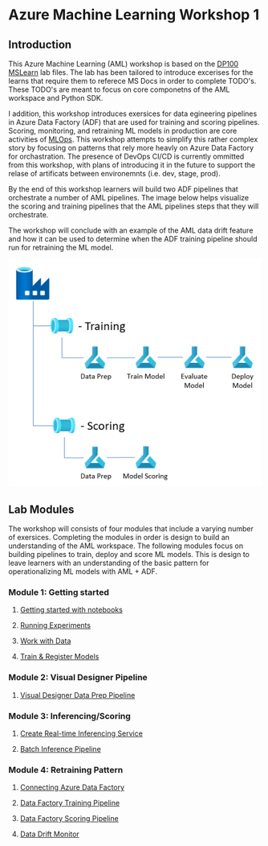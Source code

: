 # Azure Machine Learning Workshop 1

## Introduction
This Azure Machine Learning (AML) workshop is based on the [DP100 MSLearn](https://github.com/MicrosoftLearning/mslearn-dp100) lab files. The lab has been tailored to introduce excerises for the learns that require them to referece MS Docs in order to complete TODO's. These TODO's are meant to focus on core componetns of the AML workspace and Python SDK. 

I addition, this workshop introduces exersices for data egineering pipelines in Azure Data Factory (ADF) that are used for training and scoring pipelines. Scoring, monitoring, and retraining ML models in production are core activities of [MLOps](https://en.wikipedia.org/wiki/MLOps). This workshop attempts to simplify this rather complex story by focusing on patterns that rely more heavly on Azure Data Factory for orchastration. The presence of DevOps CI/CD is currently ommitted from this workshop, with plans of introducing it in the future to support the relase of artificats between environemnts (i.e. dev, stage, prod).

By the end of this workshop learners will build two ADF pipelines that orchestrate a number of AML pipelines. The image below helps visualize the scoring and training pipelines that the AML pipelines steps that they will orchestrate.

The workshop will conclude with an example of the AML data drift feature and how it can be used to determine when the ADF training pipeline should run for retraining the ML model.

![ADF pipelines for training and scoring that call AML pipelines for each step of the process](code\img\readmearchitecture.png)

<!--
Prerequisites
-Service Principal (AML->ADLS)
-->

## Lab Modules
The workshop will consists of four modules that include a varying number of exersices. Completing the modules in order is design to build an understanding of the AML workspace. The following modules focus on building pipelines to train, deploy and score ML models. This is design to leave learners with an understanding of the basic pattern for operationalizing ML models with AML + ADF.

### Module 1: Getting started 
 
1. [Getting started with notebooks](../code/Get%20Started%20with%20Notebooks.ipynb)

1. [Running Experiments]()

1. [Work with Data]()

1. [Train & Register Models]()

### Module 2: Visual Designer Pipeline

1. [Visual Designer Data Prep Pipeline]()


### Module 3: Inferencing/Scoring

1. [Create Real-time Inferencing Service]()

1. [Batch Inference Pipeline]()

### Module 4: Retraining Pattern

1. [Connecting Azure Data Factory]()

1. [Data Factory Training Pipeline]() 

1. [Data Factory Scoring Pipeline]()

1. [Data Drift Monitor]()

